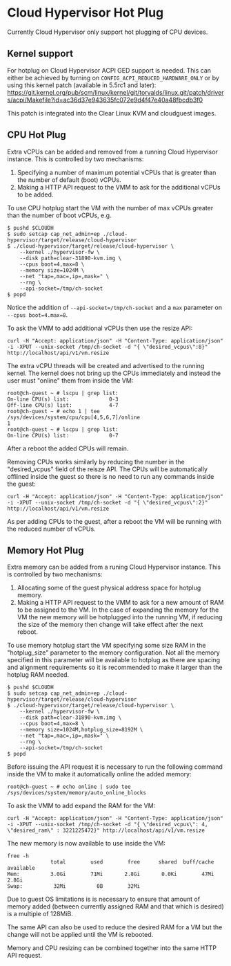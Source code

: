 # Cloud Hypervisor Hot Plug

Currently Cloud Hypervisor only support hot plugging of CPU devices.

## Kernel support

For hotplug on Cloud Hypervisor ACPI GED support is needed. This can either be achieved by turning on `CONFIG_ACPI_REDUCED_HARDWARE_ONLY` 
or by using this kernel patch (available in 5.5rc1 and later): https://git.kernel.org/pub/scm/linux/kernel/git/torvalds/linux.git/patch/drivers/acpi/Makefile?id=ac36d37e943635fc072e9d4f47e40a48fbcdb3f0

This patch is integrated into the Clear Linux KVM and cloudguest images.

## CPU Hot Plug

Extra vCPUs can be added and removed from a running Cloud Hypervisor instance. This is controlled by two mechanisms:

1. Specifying a number of maximum potential vCPUs that is greater than the number of default (boot) vCPUs.
2. Making a HTTP API request to the VMM to ask for the additional vCPUs to be added.

To use CPU hotplug start the VM with the number of max vCPUs greater than the number of boot vCPUs, e.g.

```shell
$ pushd $CLOUDH
$ sudo setcap cap_net_admin+ep ./cloud-hypervisor/target/release/cloud-hypervisor
$ ./cloud-hypervisor/target/release/cloud-hypervisor \
	--kernel ./hypervisor-fw \
	--disk path=clear-31890-kvm.img \
	--cpus boot=4,max=8 \
	--memory size=1024M \
	--net "tap=,mac=,ip=,mask=" \
	--rng \
    --api-socket=/tmp/ch-socket
$ popd
```

Notice the addition of `--api-socket=/tmp/ch-socket` and a `max` parameter on `--cpus boot=4.max=8`.

To ask the VMM to add additional vCPUs then use the resize API:

```shell
curl -H "Accept: application/json" -H "Content-Type: application/json" -i -XPUT --unix-socket /tmp/ch-socket -d "{ \"desired_vcpus\":8}" http://localhost/api/v1/vm.resize
```

The extra vCPU threads will be created and advertised to the running kernel. The kernel does not bring up the CPUs immediately and instead the user must "online" them from inside the VM:

```shell
root@ch-guest ~ # lscpu | grep list:
On-line CPU(s) list:             0-3
Off-line CPU(s) list:            4-7
root@ch-guest ~ # echo 1 | tee /sys/devices/system/cpu/cpu[4,5,6,7]/online
1
root@ch-guest ~ # lscpu | grep list:
On-line CPU(s) list:             0-7
```

After a reboot the added CPUs will remain.

Removing CPUs works similarly by reducing the number in the "desired_vcpus" field of the reisze API. The CPUs will be automatically offlined inside the guest so there is no need to run any commands inside the guest:

```shell
curl -H "Accept: application/json" -H "Content-Type: application/json" -i -XPUT --unix-socket /tmp/ch-socket -d "{ \"desired_vcpus\":2}" http://localhost/api/v1/vm.resize
```

As per adding CPUs to the guest, after a reboot the VM will be running with the reduced number of vCPUs.

## Memory Hot Plug

Extra memory can be added from a runing Cloud Hypervisor instance. This is controlled by two mechanisms:

1. Allocating some of the guest physical address space for hotplug memory.
2. Making a HTTP API request to the VMM to ask for a new amount of RAM to be assigned to the VM. In the case of expanding the memory for the VM the new memory will be hotplugged into the running VM, if reducing the size of the memory then change will take effect after the next reboot.

To use memory hotplug start the VM specifying some size RAM in the "hotplug_size" parameter to the memory configuration. Not all the memory specified in this parameter will be available to hotplug as there are spacing and alignment requirements so it is recommended to make it larger than the hotplug RAM needed.

```shell
$ pushd $CLOUDH
$ sudo setcap cap_net_admin+ep ./cloud-hypervisor/target/release/cloud-hypervisor
$ ./cloud-hypervisor/target/release/cloud-hypervisor \
	--kernel ./hypervisor-fw \
	--disk path=clear-31890-kvm.img \
	--cpus boot=4,max=8 \
	--memory size=1024M,hotplug_size=8192M \
	--net "tap=,mac=,ip=,mask=" \
	--rng \
    --api-socket=/tmp/ch-socket
$ popd
```

Before issuing the API request it is necessary to run the following command inside the VM to make it automatically online the added memory:

```shell
root@ch-guest ~ # echo online | sudo tee /sys/devices/system/memory/auto_online_blocks
```

To ask the VMM to add expand the RAM for the VM:

```shell
curl -H "Accept: application/json" -H "Content-Type: application/json" -i -XPUT --unix-socket /tmp/ch-socket -d "{ \"desired_vcpus\": 4, \"desired_ram\" : 3221225472}" http://localhost/api/v1/vm.resize
```

The new memory is now available to use inside the VM:

```shell
free -h
              total        used        free      shared  buff/cache   available
Mem:          3.0Gi        71Mi       2.8Gi       0.0Ki        47Mi       2.8Gi
Swap:          32Mi          0B        32Mi
```

Due to guest OS limitations is is necessary to ensure that amount of memory added (between currently assigned RAM and that which is desired) is a multiple of 128MiB.

The same API can also be used to reduce the desired RAM for a VM but the change will not be applied until the VM is rebooted.

Memory and CPU resizing can be combined together into the same HTTP API request.